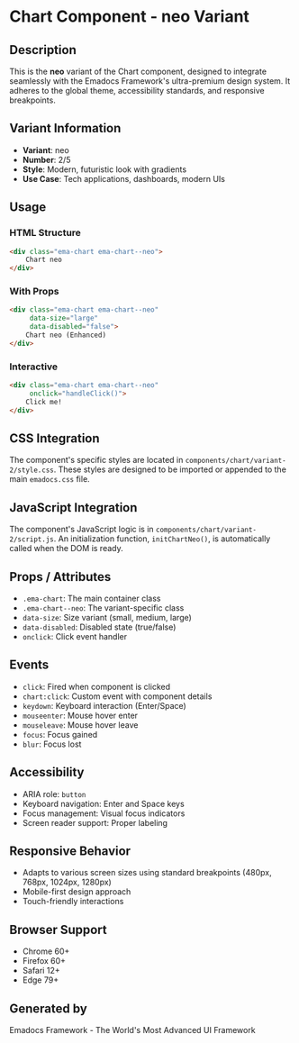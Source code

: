 # Chart Component - neo Variant

## Description
This is the **neo** variant of the Chart component, designed to integrate seamlessly with the Emadocs Framework's ultra-premium design system. It adheres to the global theme, accessibility standards, and responsive breakpoints.

## Variant Information
- **Variant**: neo
- **Number**: 2/5
- **Style**: Modern, futuristic look with gradients
- **Use Case**: Tech applications, dashboards, modern UIs

## Usage

### HTML Structure
```html
<div class="ema-chart ema-chart--neo">
    Chart neo
</div>
```

### With Props
```html
<div class="ema-chart ema-chart--neo" 
     data-size="large" 
     data-disabled="false">
    Chart neo (Enhanced)
</div>
```

### Interactive
```html
<div class="ema-chart ema-chart--neo" 
     onclick="handleClick()">
    Click me!
</div>
```

## CSS Integration
The component's specific styles are located in `components/chart/variant-2/style.css`. These styles are designed to be imported or appended to the main `emadocs.css` file.

## JavaScript Integration
The component's JavaScript logic is in `components/chart/variant-2/script.js`. An initialization function, `initChartNeo()`, is automatically called when the DOM is ready.

## Props / Attributes
- `.ema-chart`: The main container class
- `.ema-chart--neo`: The variant-specific class
- `data-size`: Size variant (small, medium, large)
- `data-disabled`: Disabled state (true/false)
- `onclick`: Click event handler

## Events
- `click`: Fired when component is clicked
- `chart:click`: Custom event with component details
- `keydown`: Keyboard interaction (Enter/Space)
- `mouseenter`: Mouse hover enter
- `mouseleave`: Mouse hover leave
- `focus`: Focus gained
- `blur`: Focus lost

## Accessibility
- ARIA role: `button`
- Keyboard navigation: Enter and Space keys
- Focus management: Visual focus indicators
- Screen reader support: Proper labeling

## Responsive Behavior
- Adapts to various screen sizes using standard breakpoints (480px, 768px, 1024px, 1280px)
- Mobile-first design approach
- Touch-friendly interactions

## Browser Support
- Chrome 60+
- Firefox 60+
- Safari 12+
- Edge 79+

## Generated by
Emadocs Framework - The World's Most Advanced UI Framework
